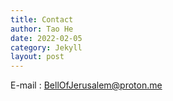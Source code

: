 ```yaml
---
title: Contact
author: Tao He
date: 2022-02-05
category: Jekyll
layout: post
---
```


E-mail : BellOfJerusalem@proton.me